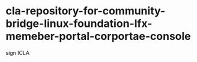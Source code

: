 # cla-repository-for-community-bridge-linux-foundation-lfx-memeber-portal-corportae-console
sign ICLA
